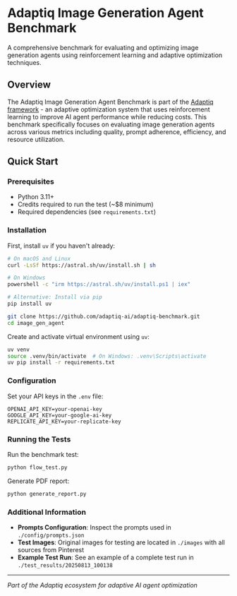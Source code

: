 # Adaptiq Image Generation Agent Benchmark

A comprehensive benchmark for evaluating and optimizing image generation agents using reinforcement learning and adaptive optimization techniques.

## Overview

The Adaptiq Image Generation Agent Benchmark is part of the [Adaptiq framework](https://github.com/adaptiq-ai/adaptiq) - an adaptive optimization system that uses reinforcement learning to improve AI agent performance while reducing costs. This benchmark specifically focuses on evaluating image generation agents across various metrics including quality, prompt adherence, efficiency, and resource utilization.

## Quick Start

### Prerequisites

- Python 3.11+
- Credits required to run the test (~$8 minimum)
- Required dependencies (see `requirements.txt`)

### Installation

First, install `uv` if you haven't already:
```bash
# On macOS and Linux
curl -LsSf https://astral.sh/uv/install.sh | sh

# On Windows
powershell -c "irm https://astral.sh/uv/install.ps1 | iex"

# Alternative: Install via pip
pip install uv
```

```bash
git clone https://github.com/adaptiq-ai/adaptiq-benchmark.git
cd image_gen_agent
```

Create and activate virtual environment using `uv`:
```bash
uv venv
source .venv/bin/activate  # On Windows: .venv\Scripts\activate
uv pip install -r requirements.txt
```

### Configuration

Set your API keys in the `.env` file:
```
OPENAI_API_KEY=your-openai-key
GOOGLE_API_KEY=your-google-ai-key  
REPLICATE_API_KEY=your-replicate-key
```

### Running the Tests

Run the benchmark test:
```bash
python flow_test.py
```

Generate PDF report:
```bash
python generate_report.py
```

### Additional Information

- **Prompts Configuration**: Inspect the prompts used in `./config/prompts.json`
- **Test Images**: Original images for testing are located in `./images` with all sources from Pinterest
- **Example Test Run**: See an example of a complete test run in `./test_results/20250813_100138`

---

*Part of the Adaptiq ecosystem for adaptive AI agent optimization*
